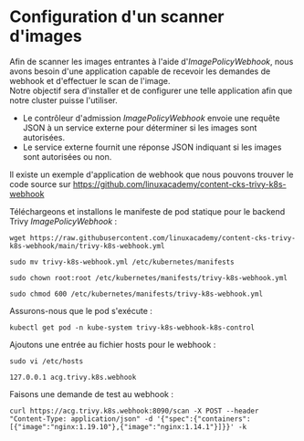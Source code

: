 # Configuration d'un scanner d'images

Afin de scanner les images entrantes à l'aide d'*ImagePolicyWebhook*, nous avons besoin d'une application capable de recevoir les demandes de webhook et d'effectuer le scan de l'image.<br>
Notre objectif sera d'installer et de configurer une telle application afin que notre cluster puisse l'utiliser.<br>

- Le contrôleur d'admission *ImagePolicyWebhook* envoie une requête JSON à un service externe pour déterminer si les images sont autorisées.
- Le service externe fournit une réponse JSON indiquant si les images sont autorisées ou non.

Il existe un exemple d'application de webhook que nous pouvons trouver le code source sur https://github.com/linuxacademy/content-cks-trivy-k8s-webhook <br>
 
Téléchargeons et installons le manifeste de pod statique pour le backend Trivy *ImagePolicyWebhook* :
```
wget https://raw.githubusercontent.com/linuxacademy/content-cks-trivy-k8s-webhook/main/trivy-k8s-webhook.yml
```

```
sudo mv trivy-k8s-webhook.yml /etc/kubernetes/manifests
```

```
sudo chown root:root /etc/kubernetes/manifests/trivy-k8s-webhook.yml
```

```
sudo chmod 600 /etc/kubernetes/manifests/trivy-k8s-webhook.yml
```

Assurons-nous que le pod s'exécute :
```
kubectl get pod -n kube-system trivy-k8s-webhook-k8s-control
```

Ajoutons une entrée au fichier hosts pour le webhook :
```
sudo vi /etc/hosts
```

```
127.0.0.1 acg.trivy.k8s.webhook
```

Faisons une demande de test au webhook :
```
curl https://acg.trivy.k8s.webhook:8090/scan -X POST --header "Content-Type: application/json" -d '{"spec":{"containers":[{"image":"nginx:1.19.10"},{"image":"nginx:1.14.1"}]}}' -k
```